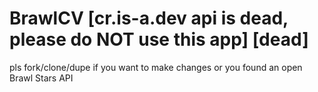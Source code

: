 # BrawlCV [cr.is-a.dev api is dead, please do NOT use this app] [dead]
pls fork/clone/dupe if you want to make changes or you found an open Brawl Stars API

